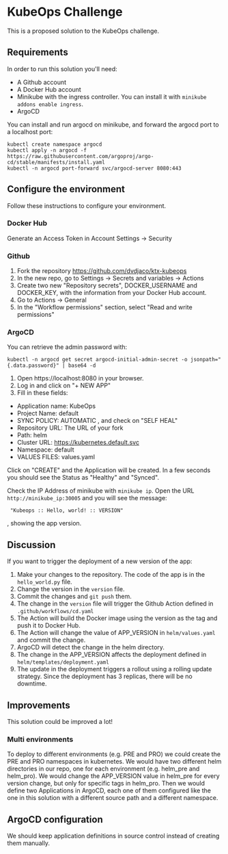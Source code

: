 # KubeOps Challenge
This is a proposed solution to the KubeOps challenge.

## Requirements
In order to run this solution you'll need:
- A Github account
- A Docker Hub account
- Minikube with the ingress controller. You can install it with `minikube addons enable ingress`.
- ArgoCD

You can install and run argocd on minikube, and forward the argocd port to a localhost port:
```
kubectl create namespace argocd
kubectl apply -n argocd -f https://raw.githubusercontent.com/argoproj/argo-cd/stable/manifests/install.yaml
kubectl -n argocd port-forward svc/argocd-server 8080:443
```


## Configure the environment
Follow these instructions to configure your environment.

### Docker Hub
Generate an Access Token in Account Settings -> Security

### Github
1. Fork the repository https://github.com/dvdjaco/ktx-kubeops
2. In the new repo, go to Settings -> Secrets and variables -> Actions
3. Create two new "Repository secrets", DOCKER_USERNAME and DOCKER_KEY, with the information from your Docker Hub account.
4. Go to Actions -> General
5. In the "Workflow permissions" section, select "Read and write permissions"

### ArgoCD
You can retrieve the admin password with:
```
kubectl -n argocd get secret argocd-initial-admin-secret -o jsonpath="{.data.password}" | base64 -d
```

1. Open https://localhost:8080 in your browser.
2. Log in and click on "+ NEW APP"
3. Fill in these fields:
- Application name: KubeOps
- Project Name: default
- SYNC POLICY: AUTOMATIC , and check on "SELF HEAL"
- Repository URL: The URL of your fork
- Path: helm
- Cluster URL: https://kubernetes.default.svc
- Namespace: default
- VALUES FILES: values.yaml

Click on "CREATE" and the Application will be created. In a few seconds you should see the Status as "Healthy" and "Synced".

Check the IP Address of minikube with `minikube ip`. Open the URL `http://minikube_ip:30005` and you will see the message:
```
 "Kubeops :: Hello, world! :: VERSION"
```
, showing the app version.

## Discussion
If you want to trigger the deployment of a new version of the app:
1. Make your changes to the repository. The code of the app is in the `hello_world.py` file.
2. Change the version in the `version` file.
3. Commit the changes and `git push` them.
4. The change in the `version` file will trigger the Github Action defined in `.github/workflows/cd.yaml`
5. The Action will build the Docker image using the version as the tag and push it to Docker Hub.
6. The Action will change the value of APP_VERSION in `helm/values.yaml` and commit the change.
7. ArgoCD will detect the change in the helm directory.
8. The change in the APP_VERSION affects the deployment defined in `helm/templates/deployment.yaml`
9. The update in the deployment triggers a rollout using a rolling update strategy. Since the deployment has 3 replicas, there will be no downtime.

## Improvements
This solution could be improved a lot!

### Multi environments
To deploy to different environments (e.g. PRE and PRO) we could create the PRE and PRO namespaces in kubernetes. We would have two different helm directories in our repo, one for each environment (e.g. helm_pre and helm_pro). We would change the APP_VERSION value in helm_pre for every version change, but only for specific tags in helm_pro. Then we would define two Applications in ArgoCD, each one of them configured like the one in this solution with a different source path and a different namespace.

## ArgoCD configuration
We should keep application definitions in source control instead of creating them manually.
